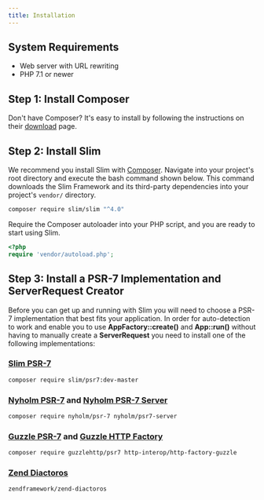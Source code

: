 ```yaml
---
title: Installation
---
```


## System Requirements

* Web server with URL rewriting
* PHP 7.1 or newer

## Step 1: Install Composer

Don't have Composer? It's easy to install by following the instructions on their [download](https://getcomposer.org/download/) page.

## Step 2: Install Slim

We recommend you install Slim with [Composer](https://getcomposer.org/).
Navigate into your project's root directory and execute the bash command
shown below. This command downloads the Slim Framework and its third-party
dependencies into your project's `vendor/` directory.

```bash
composer require slim/slim "^4.0"
```

Require the Composer autoloader into your PHP script, and you are ready
to start using Slim.

```php
<?php
require 'vendor/autoload.php';
```

## Step 3: Install a PSR-7 Implementation and ServerRequest Creator

Before you can get up and running with Slim you will need to choose a PSR-7 implementation that best fits your application.
In order for auto-detection to work and enable you to use **AppFactory::create()** and **App::run()** without having to manually create a **ServerRequest** you need to install one of the following implementations:

### [Slim PSR-7](https://github.com/slimphp/Slim-Psr7)
```bash
composer require slim/psr7:dev-master
```

### [Nyholm PSR-7](https://github.com/Nyholm/psr7) and [Nyholm PSR-7 Server](https://github.com/Nyholm/psr7-server)
```bash
composer require nyholm/psr-7 nyholm/psr7-server
```

### [Guzzle PSR-7](https://github.com/guzzle/psr7) and [Guzzle HTTP Factory](https://github.com/http-interop/http-factory-guzzle)
```bash
composer require guzzlehttp/psr7 http-interop/http-factory-guzzle
```

### [Zend Diactoros](https://github.com/zendframework/zend-diactoros)
```bash
zendframework/zend-diactoros
```
